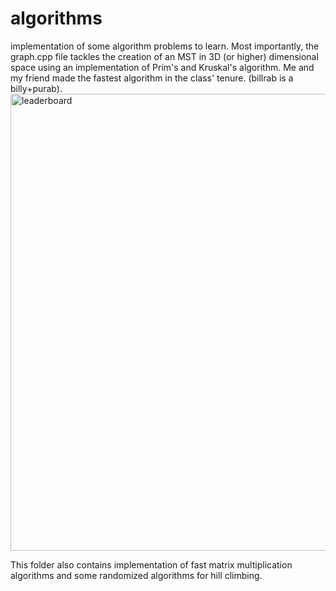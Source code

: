 # algorithms
implementation of some algorithm problems to learn. 
Most importantly, the graph.cpp file tackles the creation of an MST in 3D (or higher) dimensional space using an implementation of Prim's and Kruskal's algorithm. Me and my friend made the fastest algorithm in the class' tenure. (billrab is a billy+purab). 
<img width="731" alt="leaderboard" src="https://github.com/prbsth/winning-algorithms/assets/34644276/c6ab995e-5f45-4990-b09c-0710d31aa3f1">

This folder also contains implementation of fast matrix multiplication algorithms and some randomized algorithms for hill climbing. 

